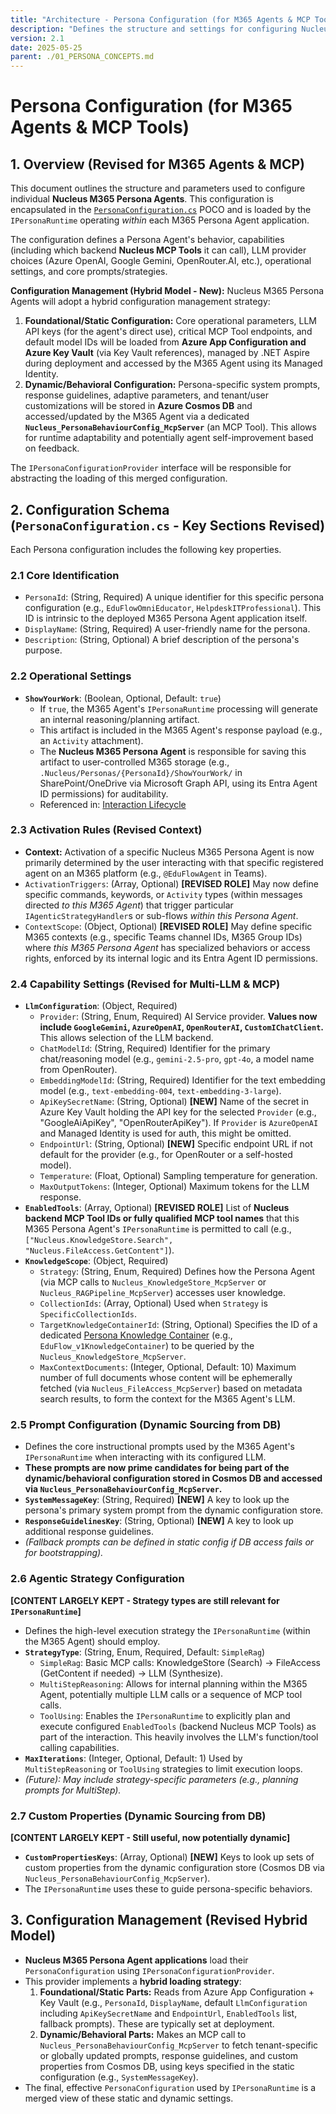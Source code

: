 ```yaml
---
title: "Architecture - Persona Configuration (for M365 Agents & MCP Tools)"
description: "Defines the structure and settings for configuring Nucleus M365 Persona Agents, including multi-LLM provider support and dynamic/behavioral configurations."
version: 2.1
date: 2025-05-25
parent: ./01_PERSONA_CONCEPTS.md
---
```


# Persona Configuration (for M365 Agents & MCP Tools)

## 1. Overview (Revised for M365 Agents & MCP)

This document outlines the structure and parameters used to configure individual **Nucleus M365 Persona Agents**. This configuration is encapsulated in the [`PersonaConfiguration.cs`](../../../src/Nucleus.Abstractions/Models/Configuration/PersonaConfiguration.cs) POCO and is loaded by the `IPersonaRuntime` operating *within* each M365 Persona Agent application.

The configuration defines a Persona Agent's behavior, capabilities (including which backend **Nucleus MCP Tools** it can call), LLM provider choices (Azure OpenAI, Google Gemini, OpenRouter.AI, etc.), operational settings, and core prompts/strategies.

**Configuration Management (Hybrid Model - New):**
Nucleus M365 Persona Agents will adopt a hybrid configuration management strategy:
1.  **Foundational/Static Configuration:** Core operational parameters, LLM API keys (for the agent's direct use), critical MCP Tool endpoints, and default model IDs will be loaded from **Azure App Configuration and Azure Key Vault** (via Key Vault references), managed by .NET Aspire during deployment and accessed by the M365 Agent using its Managed Identity.
2.  **Dynamic/Behavioral Configuration:** Persona-specific system prompts, response guidelines, adaptive parameters, and tenant/user customizations will be stored in **Azure Cosmos DB** and accessed/updated by the M365 Agent via a dedicated **`Nucleus_PersonaBehaviourConfig_McpServer`** (an MCP Tool). This allows for runtime adaptability and potentially agent self-improvement based on feedback.

The `IPersonaConfigurationProvider` interface will be responsible for abstracting the loading of this merged configuration.

## 2. Configuration Schema (`PersonaConfiguration.cs` - Key Sections Revised)

Each Persona configuration includes the following key properties.

### 2.1 Core Identification

*   `PersonaId`: (String, Required) A unique identifier for this specific persona configuration (e.g., `EduFlowOmniEducator`, `HelpdeskITProfessional`). This ID is intrinsic to the deployed M365 Persona Agent application itself.
*   `DisplayName`: (String, Required) A user-friendly name for the persona.
*   `Description`: (String, Optional) A brief description of the persona's purpose.

### 2.2 Operational Settings

*   **`ShowYourWork`**: (Boolean, Optional, Default: `true`)
    *   If `true`, the M365 Agent's `IPersonaRuntime` processing will generate an internal reasoning/planning artifact.
    *   This artifact is included in the M365 Agent's response payload (e.g., an `Activity` attachment).
    *   The **Nucleus M365 Persona Agent** is responsible for saving this artifact to user-controlled M365 storage (e.g., `.Nucleus/Personas/{PersonaId}/ShowYourWork/` in SharePoint/OneDrive via Microsoft Graph API, using its Entra Agent ID permissions) for auditability.
    *   Referenced in: [Interaction Lifecycle](./../Processing/02_ARCHITECTURE_PROCESSING_INTERACTION_LIFECYCLE.md) <!-- Adjusted link to be relative to CoreNucleus, assuming a Processing folder exists at the same level as CoreNucleus -->

### 2.3 Activation Rules (Revised Context)

*   **Context:** Activation of a specific Nucleus M365 Persona Agent is now primarily determined by the user interacting with that specific registered agent on an M365 platform (e.g., `@EduFlowAgent` in Teams).
*   `ActivationTriggers`: (Array<String>, Optional) **[REVISED ROLE]** May now define specific commands, keywords, or `Activity` types (within messages directed *to this M365 Agent*) that trigger particular `IAgenticStrategyHandler`s or sub-flows *within this Persona Agent*.
*   `ContextScope`: (Object, Optional) **[REVISED ROLE]** May define specific M365 contexts (e.g., specific Teams channel IDs, M365 Group IDs) where *this M365 Persona Agent* has specialized behaviors or access rights, enforced by its internal logic and its Entra Agent ID permissions.

### 2.4 Capability Settings (Revised for Multi-LLM & MCP)

*   **`LlmConfiguration`**: (Object, Required)
    *   `Provider`: (String, Enum, Required) AI Service provider. **Values now include `GoogleGemini`, `AzureOpenAI`, `OpenRouterAI`, `CustomIChatClient`.** This allows selection of the LLM backend.
    *   `ChatModelId`: (String, Required) Identifier for the primary chat/reasoning model (e.g., `gemini-2.5-pro`, `gpt-4o`, a model name from OpenRouter).
    *   `EmbeddingModelId`: (String, Required) Identifier for the text embedding model (e.g., `text-embedding-004`, `text-embedding-3-large`).
    *   `ApiKeySecretName`: (String, Optional) **[NEW]** Name of the secret in Azure Key Vault holding the API key for the selected `Provider` (e.g., "GoogleAiApiKey", "OpenRouterApiKey"). If `Provider` is `AzureOpenAI` and Managed Identity is used for auth, this might be omitted.
    *   `EndpointUrl`: (String, Optional) **[NEW]** Specific endpoint URL if not default for the provider (e.g., for OpenRouter or a self-hosted model).
    *   `Temperature`: (Float, Optional) Sampling temperature for generation.
    *   `MaxOutputTokens`: (Integer, Optional) Maximum tokens for the LLM response.
*   **`EnabledTools`**: (Array<String>, Optional) **[REVISED ROLE]** List of **Nucleus backend MCP Tool IDs or fully qualified MCP tool names** that this M365 Persona Agent's `IPersonaRuntime` is permitted to call (e.g., `["Nucleus.KnowledgeStore.Search", "Nucleus.FileAccess.GetContent"]`).
*   **`KnowledgeScope`**: (Object, Required)
    *   `Strategy`: (String, Enum, Required) Defines how the Persona Agent (via MCP calls to `Nucleus_KnowledgeStore_McpServer` or `Nucleus_RAGPipeline_McpServer`) accesses user knowledge.
    *   `CollectionIds`: (Array<String>, Optional) Used when `Strategy` is `SpecificCollectionIds`.
    *   `TargetKnowledgeContainerId`: (String, Optional) Specifies the ID of a dedicated [Persona Knowledge Container](./03_DATA_PERSISTENCE_STRATEGY.md#4-persona-knowledge-container-schema) (e.g., `EduFlow_v1KnowledgeContainer`) to be queried by the `Nucleus_KnowledgeStore_McpServer`.
    *   `MaxContextDocuments`: (Integer, Optional, Default: 10) Maximum number of full documents whose content will be ephemerally fetched (via `Nucleus_FileAccess_McpServer`) based on metadata search results, to form the context for the M365 Agent's LLM.

### 2.5 Prompt Configuration (Dynamic Sourcing from DB)

*   Defines the core instructional prompts used by the M365 Agent's `IPersonaRuntime` when interacting with its configured LLM.
*   **These prompts are now prime candidates for being part of the dynamic/behavioral configuration stored in Cosmos DB and accessed via `Nucleus_PersonaBehaviourConfig_McpServer`.**
*   **`SystemMessageKey`**: (String, Required) **[NEW]** A key to look up the persona's primary system prompt from the dynamic configuration store.
*   **`ResponseGuidelinesKey`**: (String, Optional) **[NEW]** A key to look up additional response guidelines.
*   *(Fallback prompts can be defined in static config if DB access fails or for bootstrapping).*

### 2.6 Agentic Strategy Configuration

**[CONTENT LARGELY KEPT - Strategy types are still relevant for `IPersonaRuntime`]**
*   Defines the high-level execution strategy the `IPersonaRuntime` (within the M365 Agent) should employ.
*   **`StrategyType`**: (String, Enum, Required, Default: `SimpleRag`)
    *   `SimpleRag`: Basic MCP calls: KnowledgeStore (Search) -> FileAccess (GetContent if needed) -> LLM (Synthesize).
    *   `MultiStepReasoning`: Allows for internal planning within the M365 Agent, potentially multiple LLM calls or a sequence of MCP tool calls.
    *   `ToolUsing`: Enables the `IPersonaRuntime` to explicitly plan and execute configured `EnabledTools` (backend Nucleus MCP Tools) as part of the interaction. This heavily involves the LLM's function/tool calling capabilities.
*   **`MaxIterations`**: (Integer, Optional, Default: 1) Used by `MultiStepReasoning` or `ToolUsing` strategies to limit execution loops.
*   *(Future): May include strategy-specific parameters (e.g., planning prompts for MultiStep).* 

### 2.7 Custom Properties (Dynamic Sourcing from DB)

**[CONTENT LARGELY KEPT - Still useful, now potentially dynamic]**
*   **`CustomPropertiesKeys`**: (Array<String>, Optional) **[NEW]** Keys to look up sets of custom properties from the dynamic configuration store (Cosmos DB via `Nucleus_PersonaBehaviourConfig_McpServer`).
*   The `IPersonaRuntime` uses these to guide persona-specific behaviors.

## 3. Configuration Management (Revised Hybrid Model)

*   **Nucleus M365 Persona Agent applications** load their `PersonaConfiguration` using `IPersonaConfigurationProvider`.
*   This provider implements a **hybrid loading strategy**:
    1.  **Foundational/Static Parts:** Reads from Azure App Configuration + Key Vault (e.g., `PersonaId`, `DisplayName`, default `LlmConfiguration` including `ApiKeySecretName` and `EndpointUrl`, `EnabledTools` list, fallback prompts). These are typically set at deployment.
    2.  **Dynamic/Behavioral Parts:** Makes an MCP call to `Nucleus_PersonaBehaviourConfig_McpServer` to fetch tenant-specific or globally updated prompts, response guidelines, and custom properties from Cosmos DB, using keys specified in the static configuration (e.g., `SystemMessageKey`).
*   The final, effective `PersonaConfiguration` used by `IPersonaRuntime` is a merged view of these static and dynamic settings.
